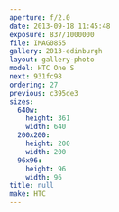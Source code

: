 ```yaml
---
aperture: f/2.0
date: 2013-09-18 11:45:48
exposure: 837/1000000
file: IMAG0855
gallery: 2013-edinburgh
layout: gallery-photo
model: HTC One S
next: 931fc98
ordering: 27
previous: c395de3
sizes:
  640w:
    height: 361
    width: 640
  200x200:
    height: 200
    width: 200
  96x96:
    height: 96
    width: 96
title: null
make: HTC
---
```


